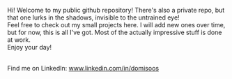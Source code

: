 Hi! Welcome to my public github repository! There's also a private repo, but that one lurks in the shadows, invisible to the untrained eye! <br />
Feel free to check out my small projects here. I will add new ones over time, but for now, this is all I've got. Most of the actually impressive stuff is done at work.<br />
Enjoy your day!<br /><br />

Find me on LinkedIn: www.linkedin.com/in/domisoos
